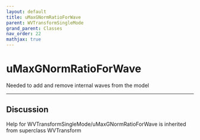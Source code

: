 ```yaml
---
layout: default
title: uMaxGNormRatioForWave
parent: WVTransformSingleMode
grand_parent: Classes
nav_order: 22
mathjax: true
---
```


#  uMaxGNormRatioForWave

Needed to add and remove internal waves from the model


---

## Discussion

Help for WVTransformSingleMode/uMaxGNormRatioForWave is inherited from superclass WVTransform
